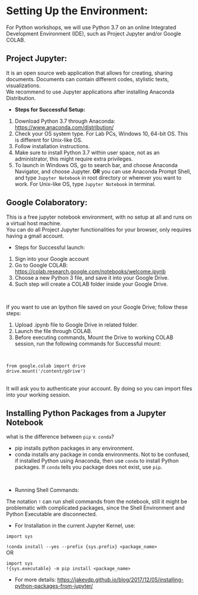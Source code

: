# Setting Up the Environment:
For Python workshops, we will use Python 3.7 on an online Integrated Development Environment (IDE), such as Project Jupyter and/or Google COLAB.
<br/>
## Project Jupyter:
It is an open source web application that allows for creating, sharing documents. Documents can contain different codes, stylistic texts, visualizations.
<br/>
We recommend to use Jupyter applications after installing Anaconda Distribution.
<br/>
- **Steps for Successful Setup:**
1. Download Python 3.7 through Anaconda: https://www.anaconda.com/distribution/
2. Check your OS system type. For Lab PCs, Windows 10, 64-bit OS. This is different for Unix-like OS.
3. Follow installation instructions.
4. Make sure to install Python 3.7 within user space, not as an administrator, this might require extra privileges.
4. To launch in Windows OS, go to search bar, and choose Anaconda Navigator, and choose Jupyter. **OR** you can use Anaconda Prompt Shell, and type `Jupyter Notebook` in root directory or wherever you want to work. For Unix-like OS, type `Jupyter Notebook` in terminal.


## Google Colaboratory:
This is a free jupyter notebook  environment, with no setup at all and runs on a virtual host machine.
<br/>
You can do all Project Jupyter functionalities  for your browser, only requires having a gmail account.
<br/>
- Steps for Successful launch:
1. Sign into your Google account
2. Go to Google COLAB: https://colab.research.google.com/notebooks/welcome.ipynb
3. Choose a new Python 3 file, and save it into your Google Drive.
4. Such step will create a COLAB folder inside your Google Drive.
<br/>

If you want to use an Ipython file saved on your Google Drive; follow these steps:
1. Upload .ipynb file to Google Drive in related folder.
2. Launch the file through COLAB.
3. Before executing  commands, Mount the Drive to working COLAB session, run the following commands for Successful mount:
<br/>

`from google.colab import drive` <br/>
`drive.mount('/content/gdrive')`

<br/>
It will ask you to authenticate your account. By doing so you can import files into your working session.

## Installing Python Packages from a Jupyter Notebook
what is the  difference between `pip` v. `conda`?
  - pip installs python packages in any environment.
  - conda installs any package in conda environments.
Not to be confused, if installed Python using Anaconda, then use `conda` to install Python packages. If `conda` tells you package does not exist, use `pip`.
<br/>

- Running Shell Commands:

The notation `!` can run shell commands from the notebook, still it might be problematic  with complicated packages, since the Shell Environment and Python Executable are disconnected.
<br/>

- For Installation in the current Jupyter Kernel, use: <br/>

`import sys` <br/>

`!conda install --yes --prefix {sys.prefix} <package_name>`
<br/> OR <br/>

`import sys`
<br/>
`!{sys.executable} -m pip install <package_name>`

- For more details:
https://jakevdp.github.io/blog/2017/12/05/installing-python-packages-from-jupyter/
